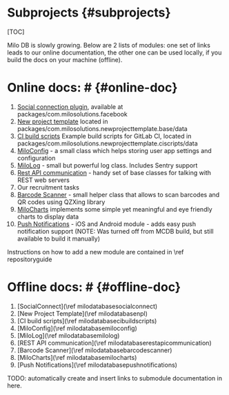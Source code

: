 Subprojects {#subprojects}
===
[TOC]

Milo DB is slowly growing. Below are 2 lists of modules: one set of links leads to our online documentation, the other one can be used locally, if you build the docs on your machine (offline).

# Online docs: # {#online-doc}

1. [Social connection plugin](https://qtdocs.milosolutions.com/milo-code-db/socialconnect/), available at packages/com.milosolutions.facebook
2. [New project template](https://qtdocs.milosolutions.com/milo-code-db/newprojecttemplate/) located in packages/com.milosolutions.newprojecttemplate.base/data
3. [CI build scripts](https://qtdocs.milosolutions.com/milo-code-db/cibuildscripts/) Example build scripts for GitLab CI, located in packages/com.milosolutions.newprojecttemplate.ciscripts/data
4. [MiloConfig](https://qtdocs.milosolutions.com/milo-code-db/miloconfig/) - a small class which helps storing user app settings and configuration
5. [MiloLog](https://qtdocs.milosolutions.com/milo-code-db/milolog/) - small but powerful log class. Includes Sentry support
6. [Rest API communication](https://qtdocs.milosolutions.com/milo-code-db/restapicommunication/) - handy set of base classes for talking with REST web servers
7. Our recruitment tasks
8. [Barcode Scanner](https://qtdocs.milosolutions.com/milo-code-db/barcodescanner/) - small helper class that allows to scan barcodes and QR codes using QZXing library
9. [MiloCharts](https://qtdocs.milosolutions.com/milo-code-db/milocharts/) implements some simple yet meaningful and eye friendly charts to display data
10. [Push Notifications](https://qtdocs.milosolutions.com/milo-code-db/pushnotifications/) - iOS and Android module - adds easy push notification support (NOTE: Was turned off from MCDB build, but still available to build it manually)

Instructions on how to add a new module are contained in \ref repositoryguide

# Offline docs: # {#offline-doc}
1. [SocialConnect](\ref milodatabasesocialconnect)
2. [New Project Template](\ref milodatabasenpl)
3. [CI build scripts](\ref milodatabasecibuildscripts)
4. [MiloConfig](\ref milodatabasemiloconfig)
5. [MiloLog](\ref milodatabasemilolog)
6. [REST API communication](\ref milodatabaserestapicommunication)
7. [Barcode Scanner](\ref milodatabasebarcodescanner)
8. [MiloCharts](\ref milodatabasemilocharts)
9. [Push Notifications](\ref milodatabasepushnotifications)

TODO: automatically create and insert links to submodule documentation in here.
